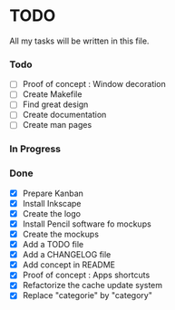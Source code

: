 # TODO
All my tasks will be written in this file.

### Todo
- [ ] Proof of concept : Window decoration
- [ ] Create Makefile
- [ ] Find great design
- [ ] Create documentation
- [ ] Create man pages

### In Progress

### Done
- [X] Prepare Kanban
- [X] Install Inkscape
- [X] Create the logo
- [X] Install Pencil software fo mockups
- [X] Create the mockups
- [X] Add a TODO file
- [X] Add a CHANGELOG file
- [X] Add concept in README
- [X] Proof of concept : Apps shortcuts
- [X] Refactorize the cache update system
- [X] Replace "categorie" by "category"
